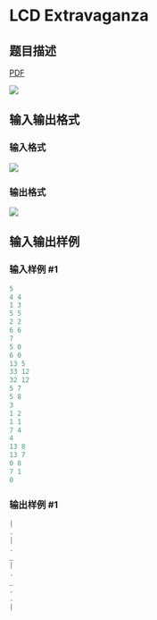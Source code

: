 # LCD Extravaganza

## 题目描述

[problemUrl]: https://uva.onlinejudge.org/index.php?option=com_onlinejudge&Itemid=8&category=441&page=show_problem&problem=3963

[PDF](https://uva.onlinejudge.org/external/125/p12518.pdf)

![](https://cdn.luogu.com.cn/upload/vjudge_pic/UVA12518/c78125d3ad6c2f3e0cf2ce0b1ff199d6d9a332d3.png)

## 输入输出格式

### 输入格式

![](https://cdn.luogu.com.cn/upload/vjudge_pic/UVA12518/321cfe1138ea75971007605e35e3fc8a3cf6b9a5.png)

### 输出格式

![](https://cdn.luogu.com.cn/upload/vjudge_pic/UVA12518/74a093630cee4c4e0119265387840c519f8508b9.png)

## 输入输出样例

### 输入样例 #1

```cpp
5
4 4
1 3
5 5
2 2
6 6
7
5 0
6 0
13 5
33 12
32 12
5 7
5 8
3
1 2
1 1
7 4
4
13 8
13 7
0 8
7 1
0
```


### 输出样例 #1

```cpp
|
.
|
.
_
|
.
_
.
.
|
```


